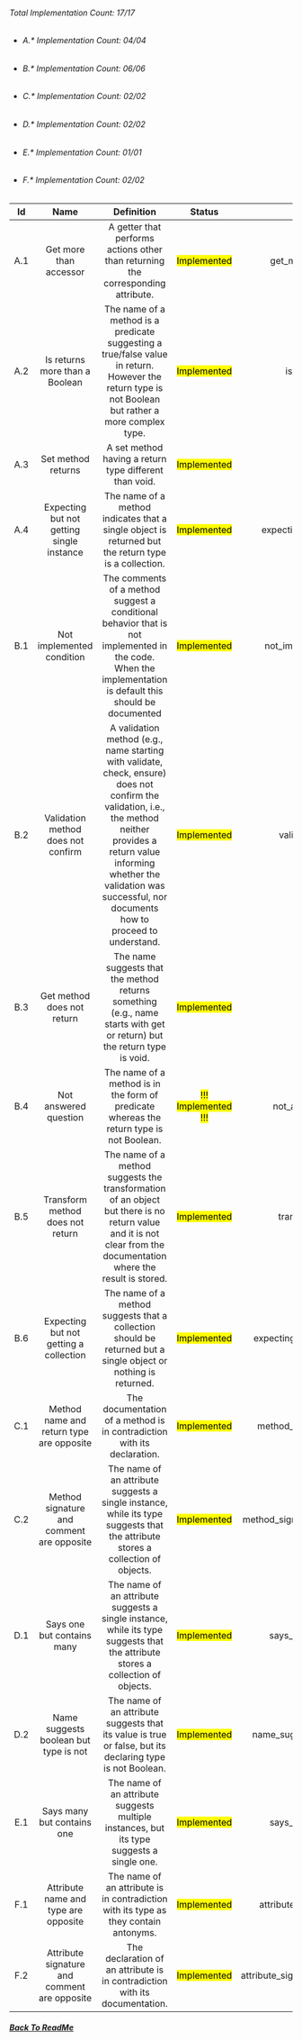 ###### Total Implementation Count: 17/17

-   ###### A.* Implementation Count: 04/04
-   ###### B.* Implementation Count: 06/06
-   ###### C.* Implementation Count: 02/02
-   ###### D.* Implementation Count: 02/02
-   ###### E.* Implementation Count: 01/01
-   ###### F.* Implementation Count: 02/02


|  Id |                     Name                     |                                                                                                                       Definition                                                                                                                      |              Status              |             Python File             |
|:---:|:--------------------------------------------:|:-----------------------------------------------------------------------------------------------------------------------------------------------------------------------------------------------------------------------------------------------------:|:--------------------------------:|:-----------------------------------:|
| A.1 | Get more than accessor                       | A getter that performs actions other than returning the corresponding attribute.                                                                                                                                                                      | <mark>Implemented</mark>         | get_more_than_accessor.py           |
| A.2 | Is returns more than a Boolean               | The name of a method is a predicate suggesting a true/false value in return. However the return type is not Boolean but rather a more complex type.                                                                                                   | <mark>Implemented</mark>         | is_no_return_bool.py                |
| A.3 | Set method returns                           | A set method having a return type different than void.                                                                                                                                                                                                | <mark>Implemented</mark>         | set_returns.py                      |
| A.4 | Expecting but not getting single instance    | The name of a method indicates that a single object is returned but the return type is a collection.                                                                                                                                                  | <mark>Implemented</mark>         | expecting_not_getting_single.py     |
| B.1 | Not implemented condition                    | The comments of a method suggest a conditional behavior that is not implemented in the code. When the implementation is default this should be documented                                                                                             | <mark>Implemented</mark>         | not_implemented_condition.py        |
| B.2 | Validation method does not confirm           | A validation method (e.g., name starting with validate, check, ensure) does not confirm the validation, i.e., the method neither provides a return value informing whether the validation was successful, nor documents how to proceed to understand. | <mark>Implemented</mark>         | validate_not_confirm.py             |
| B.3 | Get method does not return                   | The name suggests that the method returns something (e.g., name starts with get or return) but the return type is void.                                                                                                                               | <mark>Implemented</mark>         | get_no_return.py                    |
| B.4 | Not answered question                        | The name of a method is in the form of predicate whereas the return type is not Boolean.                                                                                                                                                              | <mark>!!! Implemented !!!</mark> | not_answered_question.py            |
| B.5 | Transform method does not return             | The name of a method suggests the transformation of an object but there is no return value and it is not clear from the documentation where the result is stored.                                                                                     | <mark>Implemented</mark>         | transform_not_return.py             |
| B.6 | Expecting but not getting a collection       | The name of a method suggests that a collection should be returned but a single object or nothing is returned.                                                                                                                                        | <mark>Implemented</mark>         | expecting_not_getting_collection.py |
| C.1 | Method name and return type are opposite     | The documentation of a method is in contradiction with its declaration.                                                                                                                                                                               | <mark>Implemented</mark>         | method_name_return_opposite.py      |
| C.2 | Method signature and comment are opposite    | The name of an attribute suggests a single instance, while its type suggests that the attribute stores a collection of objects.                                                                                                                       | <mark>Implemented</mark>         | method_signature_comment_opposite.py|
| D.1 | Says one but contains many                   | The name of an attribute suggests a single instance, while its type suggests that the attribute stores a collection of objects.                                                                                                                       | <mark>Implemented</mark>         | says_one_contains_many.py           |
| D.2 | Name suggests boolean but type is not        | The name of an attribute suggests that its value is true or false, but its declaring type is not Boolean.                                                                                                                                             | <mark>Implemented</mark>         | name_suggest_boolean_type_not.py    |
| E.1 | Says many but contains one                   | The name of an attribute suggests multiple instances, but its type suggests a single one.                                                                                                                                                             | <mark>Implemented</mark>         | says_many_contains_one.py           |
| F.1 | Attribute name and type are opposite         | The name of an attribute is in contradiction with its type as they contain antonyms.                                                                                                                                                                  | <mark>Implemented</mark>         | attribute_name_type_opposite.py     |
| F.2 | Attribute signature and comment are opposite | The declaration of an attribute is in contradiction with its documentation.                                                                                                                                                                           | <mark>Implemented</mark>         | attribute_signature_comment_opposite.py |
##### [Back To ReadMe](../README.md)